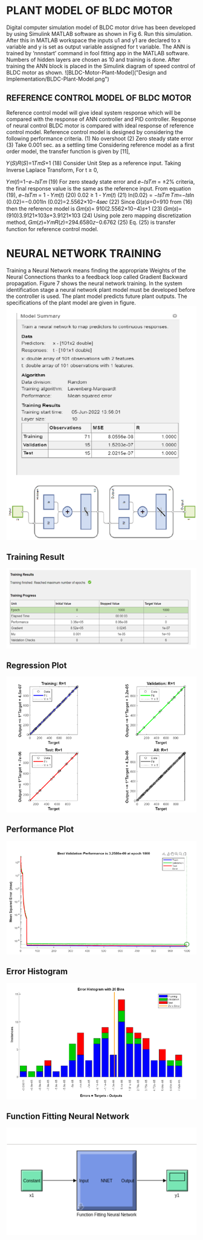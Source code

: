 # PLANT MODEL OF BLDC MOTOR
Digital computer simulation model of BLDC motor drive has been developed by
using Simulink MATLAB software as shown in Fig 6. Run this simulation. After
this in MATLAB workspace the inputs u1 and y1 are declared to x variable and y
is set as output variable assigned for t variable. The ANN is trained by
‘nnnstart’ command in fool fitting app in the MATLAB software. Numbers of
hidden layers are chosen as 10 and training is done. After training the ANN
block is placed in the Simulink diagram of speed control of BLDC motor as shown.
![BLDC-Motor-Plant-Model]("Design and Implementation/BLDC-Plant-Model.png")

## REFERENCE CONTROL MODEL OF BLDC MOTOR
Reference control model will give ideal system response which will be compared
with the response of ANN controller and PID controller.
Response of neural control BLDC motor is compared with ideal response of
reference control model. Reference control model is designed by considering the
following performance criteria.
(1) No overshoot
(2) Zero steady state error
(3) Take 0.001 sec. as a settling time
Considering reference model as a first order model, the transfer function is
given by [11],

𝑌(𝑆)𝑅(𝑆)=1𝑇𝑚𝑆+1 (18)
Consider Unit Step as a reference input. Taking Inverse Laplace Transform,
For t ≥ 0,

𝑌𝑚(𝑡)=1−𝑒−𝑡𝑠𝑇𝑚 (19)
For zero steady state error and 𝑒−𝑡𝑠𝑇𝑚 = ±2% criteria, the final response value is the same as the reference input.
From equation (19),  𝑒−𝑡𝑠𝑇𝑚 = 1 - 𝑌𝑚(𝑡) (20)
0.02 ≥ 1 - 𝑌𝑚(𝑡) (21)
ln(0.02) = −𝑡𝑠𝑇𝑚 𝑇𝑚=−𝑡𝑠ln (0.02)=−0.001ln (0.02)=2.5562×10−4𝑠𝑒𝑐 (22) 
Since 𝐺(𝑠)𝑠=0=910 from (16) then the reference model is
𝐺𝑚(𝑠)= 910(2.5562×10−4)𝑠+1 (23) 
𝐺𝑚(𝑠)=(910)3.9121×103𝑠+3.9121×103 (24) 
Using pole zero mapping discretization method, 𝐺𝑚(𝑧)=𝑌𝑚𝑅(𝑧)=294.6580𝑧−0.6762 (25) Eq. (25) is transfer function for reference control model.

# NEURAL NETWORK TRAINING
Training a Neural Network means finding the appropriate Weights of the Neural Connections thanks to a feedback loop called Gradient Backward propagation. Figure 7 shows the neural network training. In the system identification stage a neural network plant model must be developed before the controller is used. The plant model predicts future plant outputs. The specifications of the plant model are given in figure.
![Neural-Network-Training](<Design and Implementation/Training-Summary.png>)

## Training Result
![Neural-Network-Training-Result](<Design and Implementation/Training-report.png>)

## Regression Plot
![Regresiion Plot](<Design and Implementation/Regression-Plot.png>)

## Performance Plot
![Regresiion Plot](<Design and Implementation/performace-plot.png>)

## Error Histogram
![Error-Histogram](<Design and Implementation/erroe-histogram.png>)

## Function Fitting Neural Network
![Function-Fitting-NN](<Design and Implementation/Function-Fitting-NN.png>)
